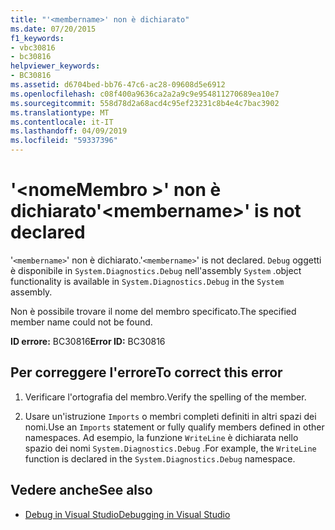 ```yaml
---
title: "'<membername>' non è dichiarato"
ms.date: 07/20/2015
f1_keywords:
- vbc30816
- bc30816
helpviewer_keywords:
- BC30816
ms.assetid: d6704bed-bb76-47c6-ac28-09608d5e6912
ms.openlocfilehash: c08f400a9636ca2a2a9c9e954811270689ea10e7
ms.sourcegitcommit: 558d78d2a68acd4c95ef23231c8b4e4c7bac3902
ms.translationtype: MT
ms.contentlocale: it-IT
ms.lasthandoff: 04/09/2019
ms.locfileid: "59337396"
---
```

# <a name="membername-is-not-declared"></a><span data-ttu-id="57eba-102">'\<nomeMembro >' non è dichiarato</span><span class="sxs-lookup"><span data-stu-id="57eba-102">'\<membername>' is not declared</span></span>
<span data-ttu-id="57eba-103">'`<membername>`' non è dichiarato.</span><span class="sxs-lookup"><span data-stu-id="57eba-103">'`<membername>`' is not declared.</span></span> `Debug` <span data-ttu-id="57eba-104">oggetti è disponibile in `System.Diagnostics.Debug` nell'assembly `System` .</span><span class="sxs-lookup"><span data-stu-id="57eba-104">object functionality is available in `System.Diagnostics.Debug` in the `System` assembly.</span></span>  
  
 <span data-ttu-id="57eba-105">Non è possibile trovare il nome del membro specificato.</span><span class="sxs-lookup"><span data-stu-id="57eba-105">The specified member name could not be found.</span></span>  
  
 <span data-ttu-id="57eba-106">**ID errore:** BC30816</span><span class="sxs-lookup"><span data-stu-id="57eba-106">**Error ID:** BC30816</span></span>  
  
## <a name="to-correct-this-error"></a><span data-ttu-id="57eba-107">Per correggere l'errore</span><span class="sxs-lookup"><span data-stu-id="57eba-107">To correct this error</span></span>  
  
1. <span data-ttu-id="57eba-108">Verificare l'ortografia del membro.</span><span class="sxs-lookup"><span data-stu-id="57eba-108">Verify the spelling of the member.</span></span>  
  
2. <span data-ttu-id="57eba-109">Usare un'istruzione `Imports` o membri completi definiti in altri spazi dei nomi.</span><span class="sxs-lookup"><span data-stu-id="57eba-109">Use an `Imports` statement or fully qualify members defined in other namespaces.</span></span> <span data-ttu-id="57eba-110">Ad esempio, la funzione `WriteLine` è dichiarata nello spazio dei nomi `System.Diagnostics.Debug` .</span><span class="sxs-lookup"><span data-stu-id="57eba-110">For example, the `WriteLine` function is declared in the `System.Diagnostics.Debug` namespace.</span></span>  
  
## <a name="see-also"></a><span data-ttu-id="57eba-111">Vedere anche</span><span class="sxs-lookup"><span data-stu-id="57eba-111">See also</span></span>

- [<span data-ttu-id="57eba-112">Debug in Visual Studio</span><span class="sxs-lookup"><span data-stu-id="57eba-112">Debugging in Visual Studio</span></span>](/visualstudio/debugger/debugging-in-visual-studio)

